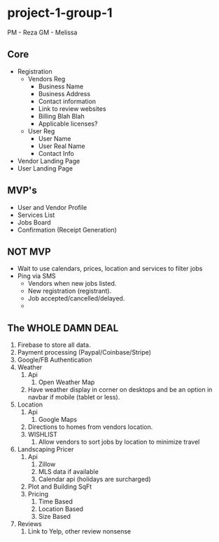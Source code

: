 # project-1-group-1
PM - Reza
GM - Melissa

## Core
* Registration
    * Vendors Reg
        * Business Name
        * Business Address
        * Contact information
        * Link to review websites
        * Billing Blah Blah
        * Applicable licenses?
    * User Reg
        * User Name
        * User Real Name
        * Contact Info
* Vendor Landing Page
* User Landing Page

## MVP's
* User and Vendor Profile
* Services List
* Jobs Board
* Confirmation (Receipt Generation)


## NOT MVP
* Wait to use calendars, prices, location and services to filter jobs 
* Ping via SMS 
    * Vendors when new jobs listed.
    * New registration (registrant).
    * Job accepted/cancelled/delayed.
    * 


## The WHOLE DAMN DEAL
1. Firebase to store all data.
1. Payment processing (Paypal/Coinbase/Stripe)
1. Google/FB Authentication
1. Weather
    1. Api
        1. Open Weather Map
    1. Have weather display in corner on desktops and be an option in navbar if mobile (tablet or less).
1. Location
    1. Api
        1. Google Maps
    1. Directions to homes from vendors location.
    1. WISHLIST 
        1. Allow vendors to sort jobs by location to minimize travel
1. Landscaping Pricer 
    1. Api
        1. Zillow
        1. MLS data if available
        1. Calendar api (holidays are surcharged)
    1. Plot and Building SqFt
    1. Pricing
        1. Time Based
        1. Location Based
        1. Size Based
1. Reviews  
    1. Link to Yelp, other review nonsense
